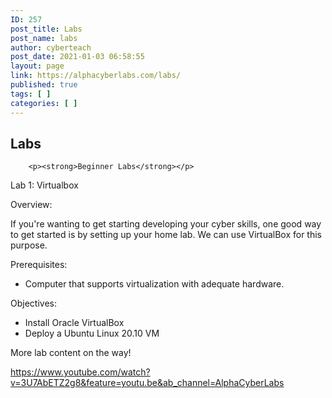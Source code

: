 ```yaml
---
ID: 257
post_title: Labs
post_name: labs
author: cyberteach
post_date: 2021-01-03 06:58:55
layout: page
link: https://alphacyberlabs.com/labs/
published: true
tags: [ ]
categories: [ ]
---
```

## Labs 

        <p><strong>Beginner Labs</strong></p>
    

Lab 1: Virtualbox

Overview:

If you're wanting to get starting developing your cyber skills, one good way to get started is by setting up your home lab. We can use VirtualBox for this purpose.

Prerequisites:

*   Computer that supports virtualization with adequate hardware.

Objectives:

*   Install Oracle VirtualBox
*   Deploy a Ubuntu Linux 20.10 VM

More lab content on the way!

https://www.youtube.com/watch?v=3U7AbETZ2g8&feature=youtu.be&ab_channel=AlphaCyberLabs